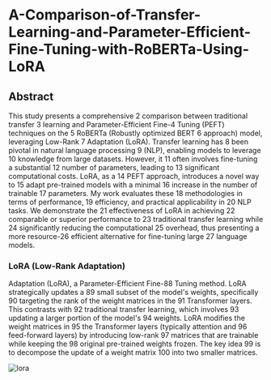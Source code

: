 # A-Comparison-of-Transfer-Learning-and-Parameter-Efficient-Fine-Tuning-with-RoBERTa-Using-LoRA

## Abstract
This study presents a comprehensive 2 
comparison between traditional transfer 3 
learning and Parameter-Efficient Fine-4 
Tuning (PEFT) techniques on the 5 
RoBERTa (Robustly optimized BERT 6 
approach) model, leveraging Low-Rank 7 
Adaptation (LoRA). Transfer learning has 8 
been pivotal in natural language processing 9 
(NLP), enabling models to leverage 10 
knowledge from large datasets. However, it 11 
often involves fine-tuning a substantial 12 
number of parameters, leading to 13 
significant computational costs. LoRA, as a 14 
PEFT approach, introduces a novel way to 15 
adapt pre-trained models with a minimal 16 
increase in the number of trainable 17 
parameters. My work evaluates these 18 
methodologies in terms of performance, 19 
efficiency, and practical applicability in 20 
NLP tasks. We demonstrate the 21 
effectiveness of LoRA in achieving 22 
comparable or superior performance to 23 
traditional transfer learning while 24 
significantly reducing the computational 25 
overhead, thus presenting a more resource-26 
efficient alternative for fine-tuning large 27 
language models.

### LoRA (Low-Rank Adaptation)
 
Adaptation (LoRA), a Parameter-Efficient Fine-88 
Tuning method. LoRA strategically updates a 89 
small subset of the model's weights, specifically 90 
targeting the rank of the weight matrices in the 91 
Transformer layers. This contrasts with 92 
traditional transfer learning, which involves 93 
updating a larger portion of the model's 94 
weights. LoRA modifies the weight matrices in 95 
the Transformer layers (typically attention and 96 
feed-forward layers) by introducing low-rank 97 
matrices that are trainable while keeping the 98 
original pre-trained weights frozen. The key idea 99 
is to decompose the update of a weight matrix 100 
into two smaller matrices.

![lora](https://github.com/user-attachments/assets/06031e9a-7308-4779-a3d8-8454c8cadb5b)
